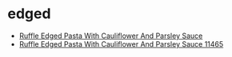# edged

 * [Ruffle Edged Pasta With Cauliflower And Parsley Sauce](../../index/r/ruffle-edged-pasta-with-cauliflower-and-parsley-sauce-11465.json)
 * [Ruffle Edged Pasta With Cauliflower And Parsley Sauce 11465](../../index/r/ruffle-edged-pasta-with-cauliflower-and-parsley-sauce-11465.json)
